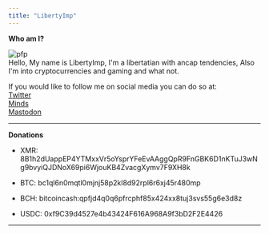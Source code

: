 ```yaml
---
title: "LibertyImp"
---
```


**Who am I?**

![pfp](/pfp.jpeg)\
Hello, My name is LibertyImp, I'm a libertatian with ancap tendencies, Also I'm into cryptocurrencies and gaming and what not.

If you would like to follow me on social media you can do so at:\
[Twitter](https://twitter.com/libertyimp)\
[Minds](https://minds.com/libertyimp)\
[Mastodon](https://benign.town/@libertyimp)

---
**Donations**

- XMR: 8B1h2dUappEP4YTMxxVr5oYsprYFeEvAAggQpR9FnGBK6D1nKTuJ3wNg9bvyiQJDNoX69pi6WjouKB4ZvacgXymv7F9XH8k

- BTC: bc1ql6n0mqtl0mjnj58p2kl8d92rpl6r6xj45r480mp

- BCH: bitcoincash:qpfjd4q0q6pfrcphf85x424xx8tuj3svs55g6e3d8z

- USDC: 0xf9C39d4527e4b43424F616A968A9f3bD2F2E4426
---
